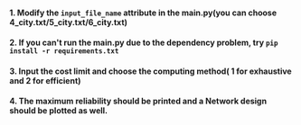 #### 1. Modify the `input_file_name` attribute in the main.py(you can choose 4_city.txt/5_city.txt/6_city.txt)    
#### 2. If you can't run the main.py due to the dependency problem, try `pip install -r requirements.txt`  
#### 3. Input the cost limit and choose the computing method( 1 for exhaustive and 2 for efficient)  
#### 4. The maximum reliability should be printed and a Network design should be plotted as well.   

